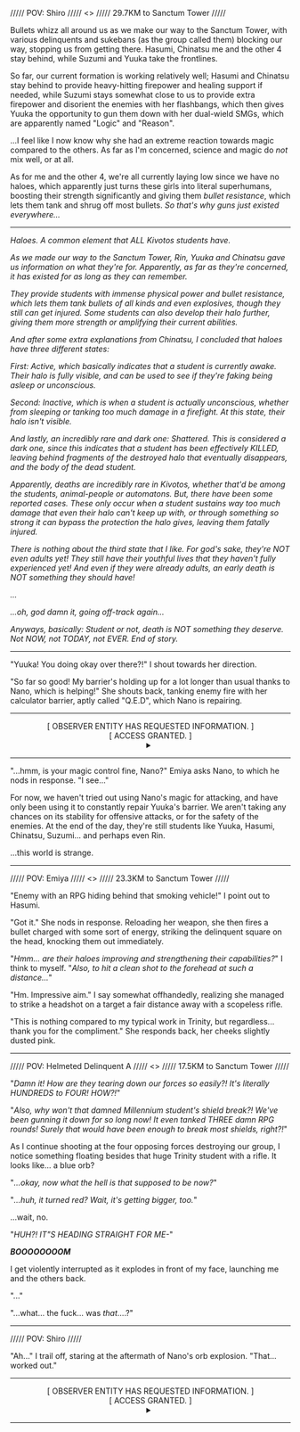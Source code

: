 ///// POV: Shiro ///// <> ///// 29.7KM to Sanctum Tower /////

Bullets whizz all around us as we make our way to the Sanctum Tower, with various delinquents and sukebans (as the group called them) blocking our way, stopping us from getting there. Hasumi, Chinatsu me and the other 4 stay behind, while Suzumi and Yuuka take the frontlines.

So far, our current formation is working relatively well; Hasumi and Chinatsu stay behind to provide heavy-hitting firepower and healing support if needed, while Suzumi stays somewhat close to us to provide extra firepower and disorient the enemies with her flashbangs, which then gives Yuuka the opportunity to gun them down with her dual-wield SMGs, which are apparently named "Logic" and "Reason".

...I feel like I now know why she had an extreme reaction towards magic compared to the others. As far as I'm concerned, science and magic do *not* mix well, or at all.

As for me and the other 4, we're all currently laying low since we have no haloes, which apparently just turns these girls into literal superhumans, boosting their strength significantly and giving them *bullet resistance*, which lets them tank and shrug off most bullets. *So that's why guns just existed everywhere...*

---

*Haloes. A common element that ALL Kivotos students have.*

*As we made our way to the Sanctum Tower, Rin, Yuuka and Chinatsu gave us information on what they're for. Apparently, as far as they're concerned, it has existed for as long as they can remember.*

*They provide students with immense physical power and bullet resistance, which lets them tank bullets of all kinds and even explosives, though they still can get injured. Some students can also develop their halo further, giving them more strength or amplifying their current abilities.*

*And after some extra explanations from Chinatsu, I concluded that haloes have three different states:*

*First: Active, which basically indicates that a student is currently awake. Their halo is fully visible, and can be used to see if they're faking being asleep or unconscious.*

*Second: Inactive, which is when a student is actually unconscious, whether from sleeping or tanking too much damage in a firefight. At this state, their halo isn't visible.*

*And lastly, an incredibly rare and dark one: Shattered. This is considered a dark one, since this indicates that a student has been effectively KILLED, leaving behind fragments of the destroyed halo that eventually disappears, and the body of the dead student.*

*Apparently, deaths are incredibly rare in Kivotos, whether that'd be among the students, animal-people or automatons. But, there have been some reported cases. These only occur when a student sustains way too much damage that even their halo can't keep up with, or through something so strong it can bypass the protection the halo gives, leaving them fatally injured.*

*There is nothing about the third state that I like. For god's sake, they're NOT even adults yet! They still have their youthful lives that they haven't fully experienced yet! And even if they were already adults, an early death is NOT something they should have!*

*...*

*...oh, god damn it, going off-track again...*

*Anyways, basically: Student or not, death is NOT something they deserve. Not NOW, not TODAY, not EVER. End of story.*

---

"Yuuka! You doing okay over there?!" I shout towards her direction.

"So far so good! My barrier's holding up for a lot longer than usual thanks to Nano, which is helping!" She shouts back, tanking enemy fire with her calculator barrier, aptly called "Q.E.D", which Nano is repairing.

---

<center>[ OBSERVER ENTITY HAS REQUESTED INFORMATION. ]</center>
<center>[ ACCESS GRANTED. ]</center>
<center><details>
<summary></summary>
<center>[ TARGETED REPAIR (ALPHA) - BASIC SUPPORT SKILL ]</center>
<center>[ REPAIRS AN ELEMENT OF THE CASTER'S CHOOSING BY PROVIDING A CONSTANT FLOW OF MAGIC TO IT. ]</center>
<center>[ REPAIR SPEED CAN BE CONTROLLED, BUT AWAKENINGS ARE REQUIRED TO INCREASE SPEED BEYOND LIMITS. ]</center>
</details></center>

---

"...hmm, is your magic control fine, Nano?" Emiya asks Nano, to which he nods in response. "I see..."

For now, we haven't tried out using Nano's magic for attacking, and have only been using it to constantly repair Yuuka's barrier. We aren't taking any chances on its stability for offensive attacks, or for the safety of the enemies. At the end of the day, they're still students like Yuuka, Hasumi, Chinatsu, Suzumi... and perhaps even Rin.

...this world is strange.

---

///// POV: Emiya ///// <> ///// 23.3KM to Sanctum Tower /////

"Enemy with an RPG hiding behind that smoking vehicle!" I point out to Hasumi.

"Got it." She nods in response. Reloading her weapon, she then fires a bullet charged with some sort of energy, striking the delinquent square on the head, knocking them out immediately.

"*Hmm... are their haloes improving and strengthening their capabilities?*" I think to myself. "*Also, to hit a clean shot to the forehead at such a distance...*"

"Hm. Impressive aim." I say somewhat offhandedly, realizing she managed to strike a headshot on a target a fair distance away with a scopeless rifle.

"This is nothing compared to my typical work in Trinity, but regardless... thank you for the compliment." She responds back, her cheeks slightly dusted pink.

---

///// POV: Helmeted Delinquent A ///// <> ///// 17.5KM to Sanctum Tower /////

"*Damn it! How are they tearing down our forces so easily?! It's literally HUNDREDS to FOUR! HOW?!*"

"*Also, why won't that damned Millennium student's shield break?! We've been gunning it down for so long now! It even tanked THREE damn RPG rounds! Surely that would have been enough to break most shields, right?!*"

As I continue shooting at the four opposing forces destroying our group, I notice something floating besides that huge Trinity student with a rifle. It looks like... a blue orb?

"*...okay, now what the hell is that supposed to be now?*"

"*...huh, it turned red? Wait, it's getting bigger, too.*"

...wait, no.

"*HUH?! IT"S HEADING STRAIGHT FOR ME-*"

***BOOOOOOOOM***

I get violently interrupted as it explodes in front of my face, launching me and the others back.

"..."

"...what... the fuck... was *that*....?"

---

///// POV: Shiro /////

"Ah..." I trail off, staring at the aftermath of Nano's orb explosion. "That... worked out."

---


<center>[ OBSERVER ENTITY HAS REQUESTED INFORMATION. ]</center>
<center>[ ACCESS GRANTED. ]</center>
<center><details>
<summary></summary>
<center>[ ROCKET ORB (ALPHA) - RARE OFFENSIVE/EXPLOSIVE SKILL ]</center>
<center>[ COMPRESSES MAGIC DOWN TO AN ORB, OFTEN COLORED AFTER THE CASTER'S MAIN MAGIC COLOR. ]</center>
<center>[ CHANGES TO A RED COLOR UPON LOCKING ONTO AN ENEMY, AND EXPLODES WHEN TARGET IS WITHIN APPROPRIATE DISTANCE. ]</center>
<center>[ MOVES AT SUBSONIC SPEEDS, BUT DOES NOT CAUSE HEAVY SOUND DISRUPTIONS OR SONIC BOOMS. ]</center>
<center>[ IT MAY SAFELY FLY PAST SOMEONE'S EAR. ]</center>
<center>[ STRENGTH OF EXPLOSION CAN BE CONTROLLED, BUT AWAKENINGS ARE REQUIRED TO INCREASE POWER FURTHER. ]</center>
<center>[ THE SKILL MUST BE AWAKENED TO 'DELTA' RANK TO MANIPULATE SPEED. ]</center>
</details></center>


---

